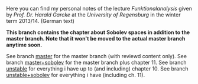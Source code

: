 Here you can find my personal notes of the lecture *Funktionalanalysis*
given by *Prof. Dr. Harald Garcke* at the *University of Regensburg* in the
winter term 2013/14. (German text)

**This branch contains the chapter about Sobolev spaces in addition to the master branch.
Note that it won't be moved to the actual master branch anytime soon.**


See branch [master](https://github.com/J0J0/VLM_Funktionalanalysis/tree/master) for the master branch (with reviewd content only).
See branch [master+sobolev](https://github.com/J0J0/VLM_Funktionalanalysis/tree/master+sobolev) for the master branch plus chapter 11.
See branch [unstable](https://github.com/J0J0/VLM_Funktionalanalysis/tree/unstable) for everything i have up to (and including) chapter 10.
See branch [unstable+sobolev](https://github.com/J0J0/VLM_Funktionalanalysis/tree/unstable+sobolev) for everything i have (including ch. 11).
